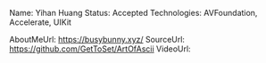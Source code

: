 Name: Yihan Huang
Status: Accepted
Technologies: AVFoundation, Accelerate, UIKit

AboutMeUrl: https://busybunny.xyz/
SourceUrl: https://github.com/GetToSet/ArtOfAscii
VideoUrl: 

<!---
EXAMPLE
Name: John Appleseed
Status: Submitted <or> Winner <or> Distinguished <or> Rejected
Technologies: SwiftUI, RealityKit, CoreGraphic

AboutMeUrl: https://linkedin.com/in/johnappleseed
SourceUrl: https://github.com/johnappleseed/wwdc2025
VideoUrl: https://youtu.be/ABCDE123456
-->
